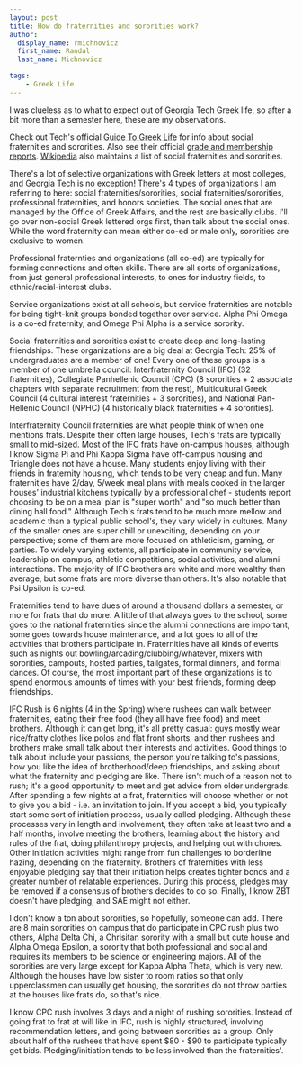 ```yaml
---
layout: post
title: How do fraternities and sororities work?
author:
  display_name: rmichnovicz
  first_name: Randal
  last_name: Michnovicz

tags:
    - Greek Life
---
```


I was clueless as to what to expect out of Georgia Tech Greek life, so after a
bit more than a semester here, these are my observations.

Check out Tech's official
[Guide To Greek Life](http://greek.gatech.edu/uploads/files/2016GuidetoGreekLife%281%29.pdf)
for info about social fraternities and sororities. Also see their official
[grade and membership reports](http://greek.gatech.edu/content/4/grade-membership-reports).
[Wikipedia](https://en.wikipedia.org/wiki/List_of_fraternities_and_sororities_at_Georgia_Institute_of_Technology)
also maintains a list of social fraternities and sororities.

There's a lot of selective organizations with Greek letters at most colleges,
and Georgia Tech is no exception! There's 4 types of organizations I am
referring to here: social fraternities/sororities, social
fraternities/sororities, professional fraternities, and honors societies.
The social ones that are managed by the Office of Greek Affairs, and the rest
are basically clubs. I'll go over non-social Greek lettered orgs first, then
talk about the social ones. While the word fraternity can mean either co-ed or
male only, sororities are exclusive to women.

Professional fraternties and organizations (all co-ed) are typically for forming
connections and often skills. There are all sorts of organizations, from just
general professional interests, to ones for industry fields, to
ethnic/racial-interest clubs.

Service organizations exist at all schools, but service fraternities are
notable for being tight-knit groups bonded together over service. Alpha Phi
Omega is a co-ed fraternity, and Omega Phi Alpha is a service sorority.

Social fraternities and sororities exist to create deep and long-lasting
friendships. These organizations are a big deal at Georgia Tech: 25% of
undergraduates are a member of one! Every one of these groups is a member of one
umbrella council: Interfraternity Council (IFC) (32 fraternities), Collegiate
Panhellenic Council (CPC) (8 sororities + 2 associate chapters with separate
recruitment from the rest), Multicultural Greek Council (4 cultural interest
fraternities + 3 sororities), and National Pan-Hellenic Council (NPHC)
(4 historically black fraternities + 4 sororities).

Interfraternity Council fraternities are what people think of when one mentions
frats. Despite their often large houses, Tech's frats are typically small to
mid-sized. Most of the IFC frats have on-campus houses, although I know Sigma Pi
and Phi Kappa Sigma have off-campus housing and Triangle does not have a house.
Many students enjoy living with their friends in fraternity housing, which tends
to be very cheap and fun. Many fraternities have 2/day, 5/week meal plans with
meals cooked in the larger houses' industrial kitchens typically by a
professional chef - students report choosing to be on a meal plan is "super
worth" and "so much better than dining hall food." Although Tech's frats
tend to be much more mellow and academic than a typical public school's, they
vary widely in cultures. Many of the smaller ones are super chill or unexciting,
depending on your perspective; some of them are more focused on
athleticism, gaming, or parties. To widely varying extents, all participate in
community service, leadership on campus, athletic competitions, social
activities, and alumni interactions. The majority of IFC brothers are white and
more wealthy than average, but some frats are more diverse than others. It's
also notable that Psi Upsilon is co-ed.

Fraternities tend to have dues of around a thousand dollars a semester, or more
for frats that do more. A little of that always goes to the school, some goes
to the national fraternities since the alumni connections are important, some
goes towards house maintenance, and a lot goes to all of the activities that
brothers participate in. Fraternities have all kinds of events such as nights
out bowling/arcading/clubbing/whatever, mixers with sororities, campouts, hosted
parties, tailgates, formal dinners, and formal dances. Of course, the most
important part of these organizations is to spend enormous amounts of times with
your best friends, forming deep friendships.

IFC Rush is 6 nights (4 in the Spring) where rushees can walk between
fraternities, eating their free food (they all have free food) and meet
brothers. Although it can get long, it's all pretty casual: guys mostly wear
nice/fratty clothes like polos and flat front shorts, and then rushees and
brothers make small talk about their interests and activities. Good things to
talk about include your passions, the person you're talking to's passions, how
you like the idea of brotherhood/deep friendships, and
asking about what the fraternity and pledging are like. There isn't much of
a reason not to rush; it's a good opportunity to meet and get advice from older
undergrads. After spending a few nights at a frat, fraternities will choose
whether or not to give you a bid - i.e. an invitation to join. If you accept a
bid, you typically start some sort of initiation process, usually called pledging.
Although these processes vary in length and involvement, they often take at
least two and a half months, involve meeting the brothers, learning about
the history and rules of the frat, doing philanthropy projects, and helping out
with chores. Other initiation activities might range from fun challenges to
borderline hazing, depending on the fraternity. Brothers of fraternities with
less enjoyable pledging say that their initiation helps creates tighter bonds
and a greater number of relatable experiences. During this process, pledges may
be removed if a consensus of brothers decides to do so. Finally, I know ZBT
doesn't have pledging, and SAE might not either.

I don't know a ton about sororities, so hopefully, someone can add. There are 8
main sororities on campus that do participate in CPC rush plus two others,
Alpha Delta Chi, a Chrisitan sorority with a small but cute house and Alpha
Omega Epsilon, a sorority that both professional and social and requires its
members to be science or engineering majors. All of the sororities are very
large except for Kappa Alpha Theta, which is very new. Although the houses have
low sister to room ratios so that only upperclassmen can usually get housing,
the sororities do not throw parties at the houses like frats do, so that's nice.

I know CPC rush involves 3 days and a night of rushing sororities. Instead of
going frat to frat at will like in IFC, rush is highly structured, involving
recommendation letters, and going between sororities as a group. Only about
half of the rushees that have spent $80 - $90 to participate typically get bids.
Pledging/initiation tends to be less involved than the fraternities'.